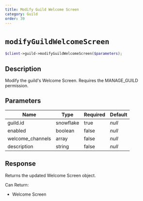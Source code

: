 ```yaml
---
title: Modify Guild Welcome Screen
category: Guild
order: 39
---
```


# `modifyGuildWelcomeScreen`

```php
$client->guild->modifyGuildWelcomeScreen($parameters);
```

## Description

Modify the guild&#039;s Welcome Screen. Requires the MANAGE_GUILD permission.

## Parameters


Name | Type | Required | Default
--- | --- | --- | ---
guild.id | snowflake | true | *null*
enabled | boolean | false | *null*
welcome_channels | array | false | *null*
description | string | false | *null*

## Response

Returns the updated Welcome Screen object.

Can Return:

* Welcome Screen
